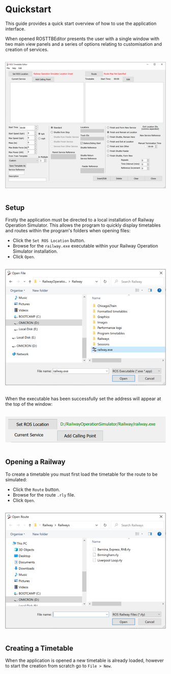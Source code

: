 # Quickstart

This guide provides a quick start overview of how to use the application interface. 

When opened ROSTTBEditor presents the user with a single window with two main view panels and a series of options relating to customisation and creation of services.

<br>
<center><img src="./img/main_screen.png" style="max-width: 100%"></center>
<br>

## Setup

Firstly the application must be directed to a local installation of Railway Operation Simulator. This allows the program to quickly display timetables and routes within the program's folders when opening files:

* Click the `Set ROS Location` button.
* Browse for the `railway.exe` executable within your Railway Operation Simulator installation.
* Click `Open`.

<br>
<center><img src="./img/ros_find.png" style="max-width: 100%"></center>
<br>

When the executable has been successfully set the address will appear at the top of the window:

<br>
<center><img src="./img/ros_set.png" style="max-width: 100%"></center>
<br>

## Opening a Railway

To create a timetable you must first load the timetable for the route to be simulated:

* Click the `Route` button.
* Browse for the route `.rly` file.
* Click `Open`.
  
<br>
<center><img src="./img/route_select.png" style="max-width: 100%"></center>
<br>

## Creating a Timetable

When the application is opened a new timetable is already loaded, however to start the creation from scratch go to `File > New`.